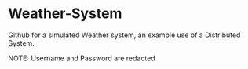 # Weather-System
Github for a simulated Weather system, an example use of a Distributed System.

NOTE: Username and Password are redacted
